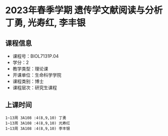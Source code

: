 # 2023年春季学期 遗传学文献阅读与分析 丁勇, 光寿红, 李丰银






## 课程信息

- 课程号：BIOL7131P.04
- 学分：2
- 教学类型：理论课
- 开课单位：生命科学学院
- 课程类别：博士
- 课程层次：研究生课程

## 上课时间

```
1~13周 3A108 :4(8,9,10) 丁勇
1~13周 3A108 :4(8,9,10) 光寿红
1~13周 3A108 :4(8,9,10) 李丰银
```

